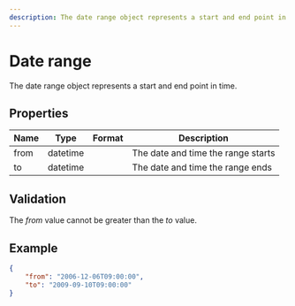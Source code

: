 ```yaml
---
description: The date range object represents a start and end point in time.
---
```

# Date range

The date range object represents a start and end point in time.

## Properties

| Name | Type     | Format | Description                         |
|------|----------|--------|-------------------------------------|
| from | datetime |        | The date and time the range starts |
| to   | datetime |        | The date and time the range ends   |

## Validation

The *from* value cannot be greater than the *to* value.

## Example

```json
{
    "from": "2006-12-06T09:00:00",
    "to": "2009-09-10T09:00:00"
}
```
